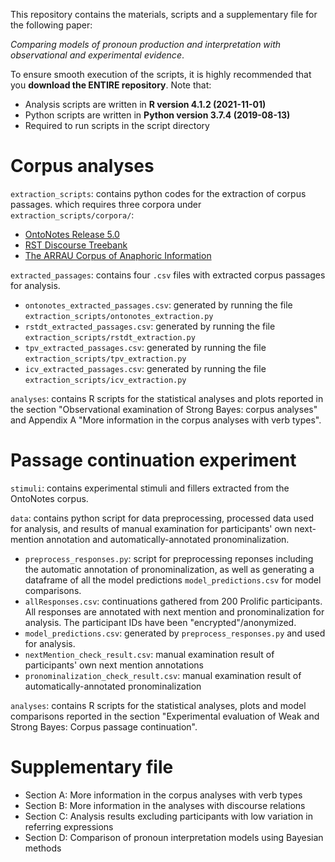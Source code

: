 This repository contains the materials, scripts and a supplementary file for the following paper:

*Comparing models of pronoun production and interpretation with observational and experimental evidence*.

To ensure smooth execution of the scripts, it is highly recommended that you **download the ENTIRE repository**. Note that:

 * Analysis scripts are written in __R version 4.1.2 (2021-11-01)__
 * Python scripts are written in __Python version 3.7.4 (2019-08-13)__ 
 * Required to run scripts in the script directory



# Corpus analyses

`extraction_scripts`: contains python codes for the extraction of corpus passages. which requires three corpora under `extraction_scripts/corpora/`: 

* [OntoNotes Release 5.0](https://catalog.ldc.upenn.edu/LDC2013T19)
* [RST Discourse Treebank](https://catalog.ldc.upenn.edu/LDC2002T07)
* [The ARRAU Corpus of Anaphoric Information](https://catalog.ldc.upenn.edu/LDC2013T22)

`extracted_passages`: contains four `.csv` files with extracted corpus passages for analysis. 

* `ontonotes_extracted_passages.csv`: generated by running the file `extraction_scripts/ontonotes_extraction.py`
* `rstdt_extracted_passages.csv`: generated by running the file `extraction_scripts/rstdt_extraction.py`
* `tpv_extracted_passages.csv`: generated by running the file `extraction_scripts/tpv_extraction.py`
* `icv_extracted_passages.csv`: generated by running the file `extraction_scripts/icv_extraction.py`

`analyses`: contains R scripts for the statistical analyses and plots reported in the section "Observational examination of Strong Bayes: corpus analyses" and Appendix A "More information in the corpus analyses with verb types".



# Passage continuation experiment

`stimuli`: contains experimental stimuli and fillers extracted from the OntoNotes corpus.

`data`: contains python script for data preprocessing, processed data used for analysis, and results of manual examination for participants' own next-mention annotation and automatically-annotated pronominalization.  

* `preprocess_responses.py`: script for preprocessing reponses including the automatic annotation of pronominalization, as well as generating a dataframe of all the model predictions `model_predictions.csv` for model comparisons. 
* `allResponses.csv`: continuations gathered from 200 Prolific participants. All responses are annotated with next mention and pronominalization for analysis. The participant IDs have been "encrypted"/anonymized.
* `model_predictions.csv`: generated by `preprocess_responses.py` and used for analysis.
* `nextMention_check_result.csv`: manual examination result of participants' own next mention annotations
* `pronominalization_check_result.csv`: manual examination result of automatically-annotated pronominalization

`analyses`: contains R scripts for the statistical analyses, plots and model comparisons reported in the section "Experimental evaluation of Weak and Strong Bayes: Corpus passage continuation".  


# Supplementary file
 * Section A: More information in the corpus analyses with verb types
 * Section B: More information in the analyses with discourse relations
 * Section C: Analysis results excluding participants with low variation in referring expressions
 * Section D: Comparison of pronoun interpretation models using Bayesian methods



